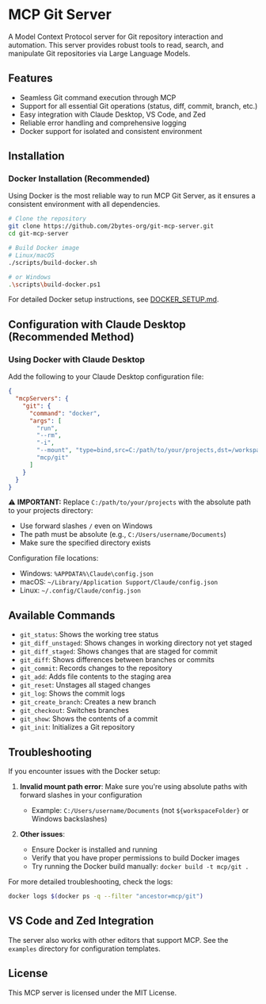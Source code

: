 # MCP Git Server

A Model Context Protocol server for Git repository interaction and automation. This server provides robust tools to read, search, and manipulate Git repositories via Large Language Models.

## Features

- Seamless Git command execution through MCP
- Support for all essential Git operations (status, diff, commit, branch, etc.)
- Easy integration with Claude Desktop, VS Code, and Zed
- Reliable error handling and comprehensive logging
- Docker support for isolated and consistent environment

## Installation

### Docker Installation (Recommended)

Using Docker is the most reliable way to run MCP Git Server, as it ensures a consistent environment with all dependencies.

```bash
# Clone the repository
git clone https://github.com/2bytes-org/git-mcp-server.git
cd git-mcp-server

# Build Docker image
# Linux/macOS
./scripts/build-docker.sh

# or Windows
.\scripts\build-docker.ps1
```

For detailed Docker setup instructions, see [DOCKER_SETUP.md](DOCKER_SETUP.md).

## Configuration with Claude Desktop (Recommended Method)

### Using Docker with Claude Desktop

Add the following to your Claude Desktop configuration file:

```json
{
  "mcpServers": {
    "git": {
      "command": "docker",
      "args": [
        "run",
        "--rm",
        "-i",
        "--mount", "type=bind,src=C:/path/to/your/projects,dst=/workspace",
        "mcp/git"
      ]
    }
  }
}
```

⚠️ **IMPORTANT:** Replace `C:/path/to/your/projects` with the absolute path to your projects directory:
- Use forward slashes `/` even on Windows
- The path must be absolute (e.g., `C:/Users/username/Documents`)
- Make sure the specified directory exists

Configuration file locations:
- Windows: `%APPDATA%\Claude\config.json`
- macOS: `~/Library/Application Support/Claude/config.json` 
- Linux: `~/.config/Claude/config.json`

## Available Commands

- `git_status`: Shows the working tree status
- `git_diff_unstaged`: Shows changes in working directory not yet staged
- `git_diff_staged`: Shows changes that are staged for commit
- `git_diff`: Shows differences between branches or commits
- `git_commit`: Records changes to the repository
- `git_add`: Adds file contents to the staging area
- `git_reset`: Unstages all staged changes
- `git_log`: Shows the commit logs
- `git_create_branch`: Creates a new branch
- `git_checkout`: Switches branches
- `git_show`: Shows the contents of a commit
- `git_init`: Initializes a Git repository

## Troubleshooting

If you encounter issues with the Docker setup:

1. **Invalid mount path error**: Make sure you're using absolute paths with forward slashes in your configuration
   - Example: `C:/Users/username/Documents` (not `${workspaceFolder}` or Windows backslashes)

2. **Other issues**:
   - Ensure Docker is installed and running
   - Verify that you have proper permissions to build Docker images
   - Try running the Docker build manually: `docker build -t mcp/git .`

For more detailed troubleshooting, check the logs:
```bash
docker logs $(docker ps -q --filter "ancestor=mcp/git")
```

## VS Code and Zed Integration

The server also works with other editors that support MCP. See the `examples` directory for configuration templates.

## License

This MCP server is licensed under the MIT License.